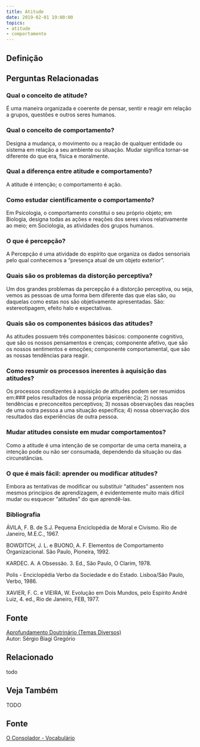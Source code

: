 ```yaml
---
title: Atitude
date: 2019-02-01 19:00:00
topics:
- atitude
- comportamento
---
```


## Definição


## Perguntas Relacionadas

### Qual o conceito de atitude?
É uma maneira organizada e coerente de pensar, sentir e reagir em
relação a grupos, questões e outros seres humanos.

### Qual o conceito de comportamento?
Designa a mudança, o movimento ou a reação de qualquer entidade ou
sistema em relação a seu ambiente ou situação. Mudar significa tornar-se
diferente do que era, física e moralmente.

### Qual a diferença entre atitude e comportamento?
A atitude é intenção; o comportamento é ação.

### Como estudar cientificamente o comportamento?
Em Psicologia, o comportamento constitui o seu próprio objeto; em
Biologia, designa todas as ações e reações dos seres vivos
relativamente ao meio; em Sociologia, as atividades dos grupos
humanos.

### O que é percepção?
A Percepção é uma atividade do espírito que organiza os dados sensoriais
pelo qual conhecemos a “presença atual de um objeto exterior”.

### Quais são os problemas da distorção perceptiva?
Um dos grandes problemas da percepção é a distorção perceptiva, ou seja,
vemos as pessoas de uma forma bem diferente das que elas são, ou
daquelas como estas nos são objetivamente apresentadas. São:
estereotipagem, efeito halo e expectativas.

### Quais são os componentes básicos das atitudes?
As atitudes possuem três componentes básicos: componente cognitivo,
que são os nossos pensamentos e crenças; componente afetivo, que são
os nossos sentimentos e emoções; componente comportamental, que são as
nossas tendências para reagir.

### Como resumir os processos inerentes à aquisição das atitudes?
Os processos condizentes à aquisição de atitudes podem ser resumidos em:### pelos resultados de nossa própria experiência; 2) nossas tendências e
preconceitos perceptivos; 3) nossas observações das reações de uma outra
pessoa a uma situação específica; 4) nossa observação dos resultados das
experiências de outra pessoa.

### Mudar atitudes consiste em mudar comportamentos?
Como a atitude é uma intenção de se comportar de uma certa maneira, a
intenção pode ou não ser consumada, dependendo da situação ou das
circunstâncias.

### O que é mais fácil: aprender ou modificar atitudes?
Embora as tentativas de modificar ou substituir “atitudes” assentem nos
mesmos princípios de aprendizagem, é evidentemente muito mais difícil
mudar ou esquecer “atitudes” do que aprendê-las.


### Bibliografia
ÁVILA, F. B. de S.J. Pequena Enciclopédia de Moral e Civismo. Rio de
Janeiro, M.E.C., 1967.

BOWDITCH, J. L. e BUONO, A. F. Elementos de Comportamento
Organizacional. São Paulo, Pioneira, 1992.

KARDEC. A. A Obsessão. 3. Ed., São Paulo, O Clarim, 1978.

Polis - Enciclopédia Verbo da Sociedade e do Estado. Lisboa/São Paulo,
Verbo, 1986.

XAVIER, F. C. e VIEIRA, W. Evolução em Dois Mundos, pelo Espírito
André Luiz, 4. ed., Rio de Janeiro, FEB, 1977.

## Fonte
[Aprofundamento Doutrinário (Temas Diversos)](https://sites.google.com/view/aprofundamentodoutrinario/atitude-e-comportamento)  
Autor: Sérgio Biagi Gregório


## Relacionado
todo

## Veja Também
TODO

## Fonte
[O Consolador - Vocabulário](http://www.oconsolador.com.br/linkfixo/vocabulario/principal.html)
